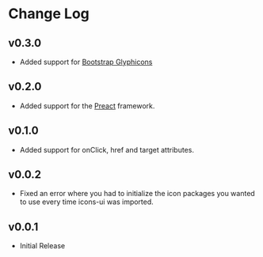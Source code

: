 # Change Log

## v0.3.0
- Added support for [Bootstrap Glyphicons](https://getbootstrap.com/docs/3.3/components/#glyphicons)

## v0.2.0
- Added support for the [Preact](https://preactjs.com/) framework.

## v0.1.0
- Added support for onClick, href and target attributes.

## v0.0.2
- Fixed an error where you had to initialize the icon packages you wanted to use every time icons-ui was imported.

## v0.0.1
- Initial Release